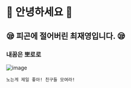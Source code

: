 # 👋 안녕하세요 👋

## :sleepy: 피곤에 절어버린 최재영입니다. :sleepy:

### 내꿈은 뽀로로 

![image](https://static.ebs.co.kr/images/public/lectures/2014/06/19/10/bhpImg/44deb98d-1c50-4073-9bd7-2c2c28d65f9e.jpg)

```
노는게 제일 좋아! 친구들 모여라!
```
